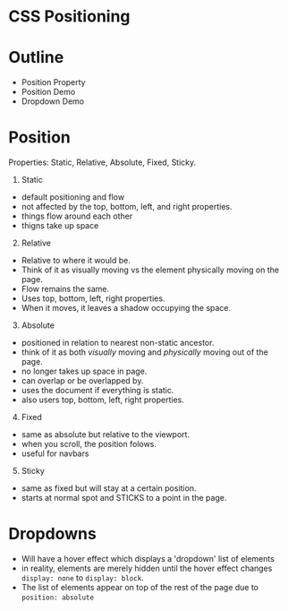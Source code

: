 # CSS Positioning

# Outline

- Position Property
- Position Demo
- Dropdown Demo

# Position

Properties: Static, Relative, Absolute, Fixed, Sticky.

1. Static
  - default positioning and flow
  - not affected by the top, bottom, left, and right properties.
  - things flow around each other
  - thigns take up space

2. Relative
  - Relative to where it would be.
  - Think of it as visually moving vs the element physically moving on the page.
  - Flow remains the same.
  - Uses top, bottom, left, right properties.
  - When it moves, it leaves a shadow occupying the space.

3. Absolute
  - positioned in relation to nearest non-static ancestor.
  - think of it as both _visually_ moving and _physically_ moving out of the page.
  - no longer takes up space in page.
  - can overlap or be overlapped by.
  - uses the document if everything is static.
  - also users top, bottom, left, right properties.

4. Fixed
  - same as absolute but relative to the viewport.
  - when you scroll, the position folows.
  - useful for navbars

5. Sticky
  - same as fixed but will stay at a certain position.
  - starts at normal spot and STICKS to a point in the page.

# Dropdowns

- Will have a hover effect which displays a 'dropdown' list of elements
- in reality, elements are merely hidden until the hover effect changes `display: none` to `display: block`.
- The list of elements appear on top of the rest of the page due to `position: absolute`
